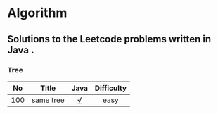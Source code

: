 # Algorithm
## Solutions to the Leetcode problems written in Java .

### Tree

| No      | Title     | Java     | Difficulty     |
| ---------- | :-----------:  | :-----------: |:-----------: |
| 100    | same tree     | [√](https://github.com/chen7weijie/Algorithm/blob/master/Test_100.java)   | easy     |
